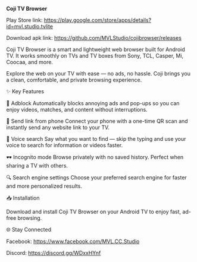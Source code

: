 **Coji TV Browser**

Play Store link: https://play.google.com/store/apps/details?id=mvl.studio.tvlite

Download apk link: https://github.com/MVLStudio/cojibrowser/releases

Coji TV Browser is a smart and lightweight web browser built for Android TV.
It works smoothly on TVs and TV boxes from Sony, TCL, Casper, Mi, Coocaa, and more.

Explore the web on your TV with ease — no ads, no hassle.
Coji brings you a clean, comfortable, and private browsing experience.

✨ Key Features

🚫 Adblock
Automatically blocks annoying ads and pop-ups so you can enjoy videos, matches, and content without interruptions.

📱 Send link from phone
Connect your phone with a one-time QR scan and instantly send any website link to your TV.

🎤 Voice search
Say what you want to find — skip the typing and use your voice to search for information or videos faster.

🕶 Incognito mode
Browse privately with no saved history. Perfect when sharing a TV with others.

🔍 Search engine settings
Choose your preferred search engine for faster and more personalized results.

📥 Installation

Download and install Coji TV Browser on your Android TV to enjoy fast, ad-free browsing.

🌐 Stay Connected

Facebook: https://www.facebook.com/MVL.CC.Studio

Discord: https://discord.gg/WDxxHYnf
